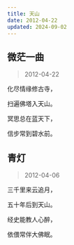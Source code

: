 ```yaml
---
title: 天山
date: 2012-04-22
updated: 2024-09-02
---
```


## 微茫一曲 ##

> 2012-04-22

化尽情缘修古寺，

扫遍佛塔入天山。

冥思总在蓝天下，

信步常到碧水前。


## 青灯 ##

> 2012-04-06

三千里来云追月，

五十年后到天山。

经史能教人心醉，

依偎常伴大佛眠。